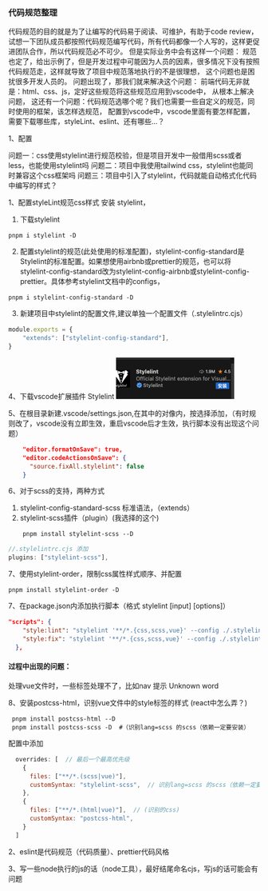 ### 代码规范整理

代码规范的目的就是为了让编写的代码易于阅读、可维护，有助于code review，试想一下团队成员都按照代码规范编写代码，所有代码都像一个人写的，这样更促进团队合作，所以代码规范必不可少。
但是实际业务中会有这样一个问题：
规范也定了，给出示例了，但是开发过程中可能因为人员的因素，很多情况下没有按照代码规范走，这样就导致了项目中规范落地执行的不是很理想，
这个问题也是困扰很多开发人员的。
问题出现了，那我们就来解决这个问题：
前端代码无非就是：html、css、js，定好这些规范将这些规范应用到vscode中，
从根本上解决问题，
这还有一个问题：代码规范选哪个呢？我们也需要一些自定义的规范，同时使用的框架，该怎样选规范，
配置到vscode中，vscode里面有要怎样配置，需要下载哪些库，styleLint、eslint、还有哪些…？

1、配置

问题一：css使用stylelint进行规范校验，但是项目开发中一般借用scss或者less，也能使用stylelint吗
问题二：项目中我使用tailwind css，stylelint也能同时兼容这个css框架吗
问题三：项目中引入了stylelint，代码就能自动格式化代码中编写的样式？

1、配置styleLint规范css样式
安装 stylelint，

1. 下载stylelint

```shell
pnpm i stylelint -D
```

2. 配置stylelint的规范(此处使用的标准配置)，stylelint-config-standard是Stylelint的标准配置。如果想使用airbnb或prettier的规范，也可以将stylelint-config-standard改为stylelint-config-airbnb或stylelint-config-prettier。具体参考stylelint文档中的configs，

```shell
pnpm i stylelint-config-standard -D
```

3. 新建项目中stylelint的配置文件,建议单独一个配置文件（.stylelintrc.cjs）

```javascript
module.exports = {
    "extends": ["stylelint-config-standard"],
}

```

4、下载vscode扩展插件 Stylelint
![Alt text](image.png)

5、在根目录新建.vscode/settings.json,在其中的对像内，按选择添加，（有时规则改了，vscode没有立即生效，重启vscode后才生效，执行脚本没有出现这个问题）

```json
    "editor.formatOnSave": true,
    "editor.codeActionsOnSave": {
      "source.fixAll.stylelint": false
    }
```

6、对于scss的支持，两种方式

   1. stylelint-config-standard-scss 标准语法，（extends）
   2. stylelint-scss插件（plugin）(我选择的这个)

```shell
    pnpm install stylelint-scss --D
```

```js
//.stylelintrc.cjs 添加
plugins: ["stylelint-scss"],

```

7、使用stylelint-order，限制css属性样式顺序、并配置
```shell
pnpm install stylelint-order -D
```

7、在package.json内添加执行脚本（格式 stylelint [input] [options]）

```json
"scripts": {
    "style:lint": "stylelint '**/*.{css,scss,vue}' --config ./.stylelintrc.cjs",
    "style:fix": "stylelint '**/*.{css,scss,vue}' --config ./.stylelintrc.cjs --fix"
  },

```

#### 过程中出现的问题：
处理vue文件时，一些标签处理不了，比如nav  提示 Unknown word

8、安装postcss-html，识别vue文件中的style标签的样式 (react中怎么弄？)

```shell
 pnpm install postcss-html --D
 pnpm install postcss-scss -D  #（识别lang=scss 的scss（依赖一定要安装）
```
配置中添加
```js 
  overrides: [  // 最后一个最高优先级
    {
      files: ["**/*.(scss|vue)"],
      customSyntax: "stylelint-scss",  // 识别lang=scss 的scss（依赖一定要安装）
    },
    {
      files: ["**/*.(html|vue)"],  // (识别的css)
      customSyntax: "postcss-html",
    }
  ]
```




2、eslint是代码规范（代码质量）、prettier代码风格

3、写一些node执行的js的话（node工具），最好结尾命名cjs，写js的话可能会有问题
